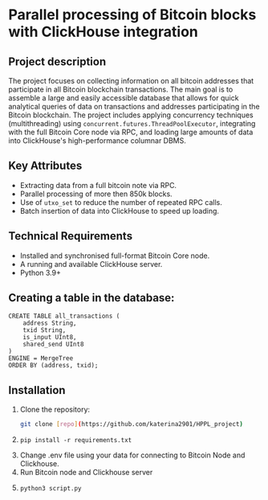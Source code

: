 # Parallel processing of Bitcoin blocks with ClickHouse integration

## Project description

The project focuses on collecting information on all bitcoin addresses that participate in all Bitcoin blockchain transactions. The main goal is to assemble a large and easily accessible database that allows for quick analytical queries of data on transactions and addresses participating in the Bitcoin blockchain. The project includes applying concurrency techniques (multithreading) using `concurrent.futures.ThreadPoolExecutor`, integrating with the full Bitcoin Core node via RPC, and loading large amounts of data into ClickHouse's high-performance columnar DBMS.

## Key Attributes
- Extracting data from a full bitcoin note via RPC.
- Parallel processing of more then 850k blocks.
- Use of `utxo_set` to reduce the number of repeated RPC calls.
- Batch insertion of data into ClickHouse to speed up loading.

## Technical Requirements
- Installed and synchronised full-format Bitcoin Core node.
- A running and available ClickHouse server.
- Python 3.9+ 

## Creating a table in the database:
```
CREATE TABLE all_transactions (
    address String,
    txid String,
    is_input UInt8,
    shared_send UInt8
)
ENGINE = MergeTree
ORDER BY (address, txid);
```

## Installation

1. Clone the repository:
   ```bash
   git clone [repo](https://github.com/katerina2901/HPPL_project)
   ```
2. ```
   pip install -r requirements.txt
   ```
4. Change .env file using your data for connecting to Bitcoin Node and Clickhouse.
5. Run Bitcoin node and Clickhouse server
6. ```
   python3 script.py
   ```

